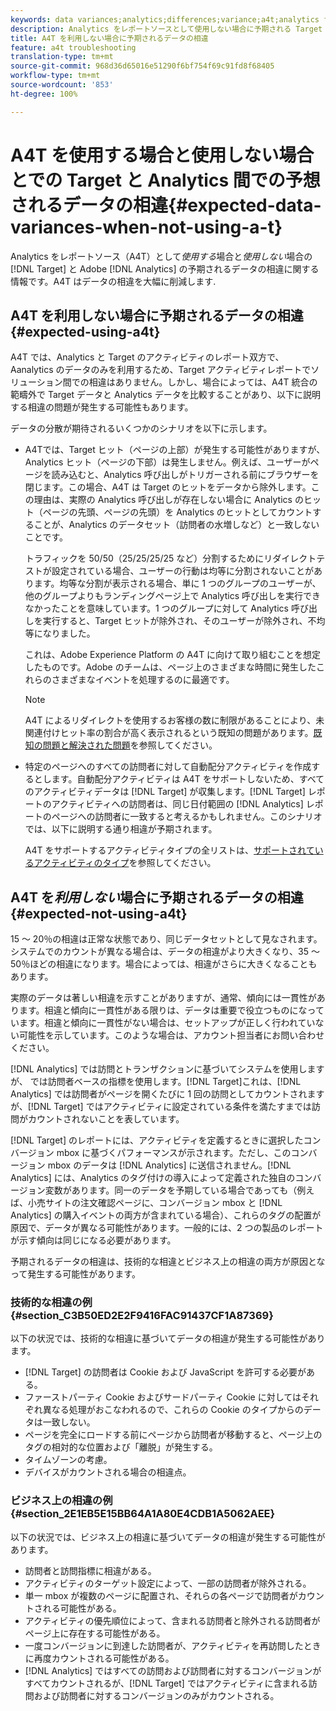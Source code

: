 ```yaml
---
keywords: data variances;analytics;differences;variance;a4t;analytics for target;analytics as the reporting source;discrepancies;discrepancy
description: Analytics をレポートソースとして使用しない場合に予期される Target と Adobe Analytics のデータの相違に関する情報（Analytics をレポートソースとして使用すると（A4T）データの相違はなくなります）。
title: A4T を利用しない場合に予期されるデータの相違
feature: a4t troubleshooting
translation-type: tm+mt
source-git-commit: 968d36d65016e51290f6bf754f69c91fd8f68405
workflow-type: tm+mt
source-wordcount: '853'
ht-degree: 100%

---
```



# A4T を使用する場合と使用しない場合とでの Target と Analytics 間での予想されるデータの相違{#expected-data-variances-when-not-using-a-t}

Analytics をレポートソース（A4T）として&#x200B;*使用する*&#x200B;場合と&#x200B;*使用しない*&#x200B;場合の [!DNL Target] と Adobe [!DNL Analytics] の予期されるデータの相違に関する情報です。A4T はデータの相違を大幅に削減します.

## A4T を利用しない場合に予期されるデータの相違{#expected-using-a4t}

A4T では、Analytics と Target のアクティビティのレポート双方で、Aanalytics のデータのみを利用するため、Target アクティビティレポートでソリューション間での相違はありません。しかし、場合によっては、A4T 統合の範疇外で Target データと Analytics データを比較することがあり、以下に説明する相違の問題が発生する可能性もあります。

データの分散が期待されるいくつかのシナリオを以下に示します。

* A4Tでは、Target ヒット（ページの上部）が発生する可能性がありますが、Analytics ヒット（ページの下部）は発生しません。例えば、ユーザーがページを読み込むと、Analytics 呼び出しがトリガーされる前にブラウザーを閉じます。この場合、A4T は Target のヒットをデータから除外します。この理由は、実際の Analytics 呼び出しが存在しない場合に Analytics のヒット（ページの先頭、ページの先頭）を Analytics のヒットとしてカウントすることが、Analytics のデータセット（訪問者の水増しなど）と一致しないことです。

   トラフィックを 50/50（25/25/25/25 など）分割するためにリダイレクトテストが設定されている場合、ユーザーの行動は均等に分割されないことがあります。均等な分割が表示される場合、単に 1 つのグループのユーザーが、他のグループよりもランディングページ上で Analytics 呼び出しを実行できなかったことを意味しています。1 つのグループに対して Analytics 呼び出しを実行すると、Target ヒットが除外され、そのユーザーが除外され、不均等になりました。

   これは、Adobe Experience Platform の A4T に向けて取り組むことを想定したものです。Adobe のチームは、ページ上のさまざまな時間に発生したこれらのさまざまなイベントを処理するのに最適です。

   >[!NOTE]
   >
   >A4T によるリダイレクトを使用するお客様の数に制限があることにより、未関連付けヒット率の割合が高く表示されるという既知の問題があります。[既知の問題と解決された問題](/help/r-release-notes/known-issues-resolved-issues.md#redirect)を参照してください。

* 特定のページへのすべての訪問者に対して自動配分アクティビティを作成するとします。自動配分アクティビティは A4T をサポートしないため、すべてのアクティビティデータは [!DNL Target] が収集します。[!DNL Target] レポートのアクティビティへの訪問者は、同じ日付範囲の [!DNL Analytics] レポートのページへの訪問者に一致すると考えるかもしれません。このシナリオでは、以下に説明する通り相違が予期されます。

   A4T をサポートするアクティビティタイプの全リストは、[サポートされているアクティビティのタイプ](/help/c-integrating-target-with-mac/a4t/a4t.md#section_F487896214BF4803AF78C552EF1669AA)を参照してください。

## A4T を&#x200B;*利用しない*&#x200B;場合に予期されるデータの相違 {#expected-not-using-a4t}

15 ～ 20％の相違は正常な状態であり、同じデータセットとして見なされます。システムでのカウントが異なる場合は、データの相違がより大きくなり、35 ～ 50％ほどの相違になります。場合によっては、相違がさらに大きくなることもあります。

実際のデータは著しい相違を示すことがありますが、通常、傾向には一貫性があります。相違と傾向に一貫性がある限りは、データは重要で役立つものになっています。相違と傾向に一貫性がない場合は、セットアップが正しく行われていない可能性を示しています。このような場合は、アカウント担当者にお問い合わせください。

[!DNL Analytics] では訪問とトランザクションに基づいてシステムを使用しますが、 では訪問者ベースの指標を使用します。[!DNL Target]これは、[!DNL Analytics] では訪問者がページを開くたびに 1 回の訪問としてカウントされますが、[!DNL Target] ではアクティビティに設定されている条件を満たすまでは訪問がカウントされないことを表しています。

[!DNL Target] のレポートには、アクティビティを定義するときに選択したコンバージョン mbox に基づくパフォーマンスが示されます。ただし、このコンバージョン mbox のデータは [!DNL Analytics] に送信されません。[!DNL Analytics] には、Analytics のタグ付けの導入によって定義された独自のコンバージョン変数があります。同一のデータを予期している場合であっても（例えば、小売サイトの注文確認ページに、コンバージョン mbox と [!DNL Analytics] の購入イベントの両方が含まれている場合）、これらのタグの配置が原因で、データが異なる可能性があります。一般的には、2 つの製品のレポートが示す傾向は同じになる必要があります。

予期されるデータの相違は、技術的な相違とビジネス上の相違の両方が原因となって発生する可能性があります。

### 技術的な相違の例  {#section_C3B50ED2E2F9416FAC91437CF1A87369}

以下の状況では、技術的な相違に基づいてデータの相違が発生する可能性があります。

* [!DNL Target] の訪問者は Cookie および JavaScript を許可する必要がある。
* ファーストパーティ Cookie およびサードパーティ Cookie に対してはそれぞれ異なる処理がおこなわれるので、これらの Cookie のタイプからのデータは一致しない。
* ページを完全にロードする前にページから訪問者が移動すると、ページ上のタグの相対的な位置および「離脱」が発生する。
* タイムゾーンの考慮。
* デバイスがカウントされる場合の相違点。

### ビジネス上の相違の例  {#section_2E1EB5E15BB64A1A80E4CDB1A5062AEE}

以下の状況では、ビジネス上の相違に基づいてデータの相違が発生する可能性があります。

* 訪問者と訪問指標に相違がある。
* アクティビティのターゲット設定によって、一部の訪問者が除外される。
* 単一 mbox が複数のページに配置され、それらの各ページで訪問者がカウントされる可能性がある。
* アクティビティの優先順位によって、含まれる訪問者と除外される訪問者がページ上に存在する可能性がある。
* 一度コンバージョンに到達した訪問者が、アクティビティを再訪問したときに再度カウントされる可能性がある。
* [!DNL Analytics] ではすべての訪問および訪問者に対するコンバージョンがすべてカウントされるが、[!DNL Target] ではアクティビティに含まれる訪問および訪問者に対するコンバージョンのみがカウントされる。